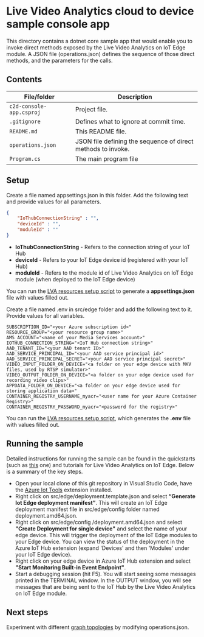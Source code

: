 # Live Video Analytics cloud to device sample console app

This directory contains a dotnet core sample app that would enable you to invoke direct methods exposed by the Live Video Analytics on IoT Edge module. A JSON file (operations.json) defines the sequence of those direct methods, and the parameters for the calls.

## Contents

| File/folder             | Description                                                   |
|-------------------------|---------------------------------------------------------------|
| `c2d-console-app.csproj`| Project file.                                                 |
| `.gitignore`            | Defines what to ignore at commit time.                        |
| `README.md`             | This README file.                                             |
| `operations.json`       | JSON file defining the sequence of direct methods to invoke.  |
| `Program.cs`            | The main program file                                         |

## Setup

Create a file named appsettings.json in this folder. Add the following text and provide values for all parameters.

```JSON
{
    "IoThubConnectionString" : "",
    "deviceId" : "",
    "moduleId" : ""
}
```

* **IoThubConnectionString** - Refers to the connection string of your IoT Hub
* **deviceId** - Refers to your IoT Edge device id (registered with your IoT Hub)
* **moduleId** - Refers to the module id of Live Video Analytics on IoT Edge module (when deployed to the IoT Edge device)

You can run the [LVA resources setup script](https://github.com/Azure/live-video-analytics/tree/master/edge/setup) to generate a **appsettings.json** file with values filled out.

Create a file named .env in src/edge folder and add the following text to it. Provide values for all variables.

```env
SUBSCRIPTION_ID="<your Azure subscription id>"
RESOURCE_GROUP="<your resource group name>"
AMS_ACCOUNT="<name of your Media Services account>"
IOTHUB_CONNECTION_STRING="<IoT Hub connection string>"
AAD_TENANT_ID="<your AAD tenant ID>"
AAD_SERVICE_PRINCIPAL_ID="<your AAD service principal id>"
AAD_SERVICE_PRINCIPAL_SECRET="<your AAD service principal secret>"
VIDEO_INPUT_FOLDER_ON_DEVICE="<a folder on your edge device with MKV files, used by RTSP simulator>"
VIDEO_OUTPUT_FOLDER_ON_DEVICE="<a folder on your edge device used for recording video clips>"
APPDATA_FOLDER_ON_DEVICE="<a folder on your edge device used for storing application data>"
CONTAINER_REGISTRY_USERNAME_myacr="<user name for your Azure Container Registry>"
CONTAINER_REGISTRY_PASSWORD_myacr="<password for the registry>"
```

You can run the [LVA resources setup script](https://github.com/Azure/live-video-analytics/tree/master/edge/setup), which generates the **.env** file with values filled out.

## Running the sample

Detailed instructions for running the sample can be found in the quickstarts (such as [this](https://docs.microsoft.com/azure/media-services/live-video-analytics-edge/detect-motion-emit-events-quickstart) one) and tutorials for Live Video Analytics on IoT Edge. Below is a summary of the key steps.

* Open your local clone of this git repository in Visual Studio Code, have the [Azure Iot Tools](https://marketplace.visualstudio.com/items?itemName=vsciot-vscode.azure-iot-tools) extension installed. 
* Right click on src/edge/deployment.template.json and select **“Generate Iot Edge deployment manifest”**. This will create an IoT Edge deployment manifest file in src/edge/config folder named deployment.amd64.json.
* Right click on src/edge/config /deployment.amd64.json and select **"Create Deployment for single device"** and select the name of your edge device. This will trigger the deployment of the IoT Edge modules to your Edge device. You can view the status of the deployment in the Azure IoT Hub extension (expand 'Devices' and then 'Modules' under your IoT Edge device).
* Right click on your edge device in Azure IoT Hub extension and select **"Start Monitoring Built-in Event Endpoint"**.
* Start a debugging session (hit F5). You will start seeing some messages printed in the TERMINAL window. In the OUTPUT window, you will see messages that are being sent to the IoT Hub by the Live Video Analytics on IoT Edge module.

## Next steps

Experiment with different [graph topologies](https://docs.microsoft.com/azure/media-services/live-video-analytics-edge/media-graph-concept#media-graph-topologies-and-instances) by modifying operations.json.
